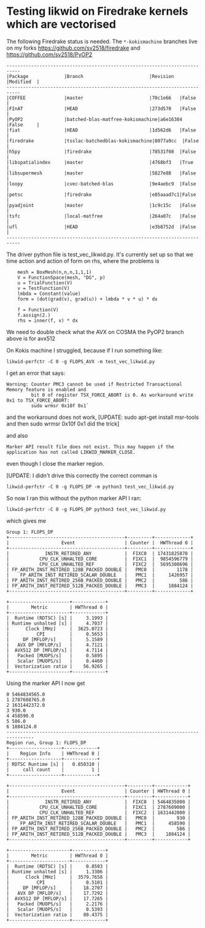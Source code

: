 # Testing likwid on Firedrake kernels which are vectorised

The following Firedrake status is needed. The `*-kokismachine` branches live on my forks
https://github.com/sv2518/firedrake and https://github.com/sv2518/PyOP2
```
---------------------------------------------------------------------------
|Package             |Branch                        |Revision  |Modified  |
---------------------------------------------------------------------------
|COFFEE              |master                        |70c1e66   |False     |
|FInAT               |HEAD                          |273d570   |False     |
|PyOP2               |batched-blas-matfree-kokismachine|a6e16384  |False     |
|fiat                |HEAD                          |1d562d6   |False     |
|firedrake           |tsslac-batchedblas-kokismachine|8077a9cc  |False     |
|h5py                |firedrake                     |78531f08  |False     |
|libspatialindex     |master                        |4768bf3   |True      |
|libsupermesh        |master                        |5827e88   |False     |
|loopy               |cvec-batched-blas             |9e4aebc9  |False     |
|petsc               |firedrake                     |e85aaad7c1|False     |
|pyadjoint           |master                        |1c9c15c   |False     |
|tsfc                |local-matfree                 |264a07c   |False     |
|ufl                 |HEAD                          |e3b8752d  |False     |
---------------------------------------------------------------------------
```

The driver python file is test_vec_likwid.py. It's currently set up so that we
time action and action of form on rhs, where the problems is 
```
    mesh = BoxMesh(n,n,n,1,1,1)
    V = FunctionSpace(mesh, "DG", p)
    u = TrialFunction(V)
    v = TestFunction(V)
    lmbda = Constant(value)
    form = (dot(grad(v), grad(u)) + lmbda * v * u) * dx

    f = Function(V)
    f.assign(2.)
    rhs = inner(f, v) * dx
```

We need to double check what the AVX on COSMA the PyOP2 branch above is for avx512

On Kokis machine I struggled, because if I run something like:
```
likwid-perfctr -C 0 -g FLOPS_AVX -m test_vec_likwid.py 
```
I get an error that says:
```
Warning: Counter PMC3 cannot be used if Restricted Transactional Memory feature is enabled and
         bit 0 of register TSX_FORCE_ABORT is 0. As workaround write 0x1 to TSX_FORCE_ABORT:
         sudo wrmsr 0x10f 0x1`
```
and the workaround does not work,
[UPDATE: sudo apt-get install msr-tools and then sudo wrmsr 0x10f 0x1 did the trick]

and also
```
Marker API result file does not exist. This may happen if the application has not called LIKWID_MARKER_CLOSE.
``` 
even though I close the marker region.

[UPDATE: I didn't drive this correctly the correct comman is
```
likwid-perfctr -C 0 -g FLOPS_DP -m python3 test_vec_likwid.py 
```

So now I ran this without the python marker API
I ran:
```
likwid-perfctr -C 0 -g FLOPS_DP python3 test_vec_likwid.py 
```

which gives me 
```
Group 1: FLOPS_DP
+------------------------------------------+---------+-------------+
|                   Event                  | Counter |  HWThread 0 |
+------------------------------------------+---------+-------------+
|             INSTR_RETIRED_ANY            |  FIXC0  | 17431825870 |
|           CPU_CLK_UNHALTED_CORE          |  FIXC1  |  9854596779 |
|           CPU_CLK_UNHALTED_REF           |  FIXC2  |  5695308696 |
| FP_ARITH_INST_RETIRED_128B_PACKED_DOUBLE |   PMC0  |        1178 |
|    FP_ARITH_INST_RETIRED_SCALAR_DOUBLE   |   PMC1  |     1426957 |
| FP_ARITH_INST_RETIRED_256B_PACKED_DOUBLE |   PMC2  |         586 |
| FP_ARITH_INST_RETIRED_512B_PACKED_DOUBLE |   PMC3  |     1884124 |
+------------------------------------------+---------+-------------+

+----------------------+------------+
|        Metric        | HWThread 0 |
+----------------------+------------+
|  Runtime (RDTSC) [s] |     3.1993 |
| Runtime unhalted [s] |     4.7037 |
|      Clock [MHz]     |  3625.0723 |
|          CPI         |     0.5653 |
|     DP [MFLOP/s]     |     5.1589 |
|   AVX DP [MFLOP/s]   |     4.7121 |
|  AVX512 DP [MFLOP/s] |     4.7114 |
|   Packed [MUOPS/s]   |     0.5895 |
|   Scalar [MUOPS/s]   |     0.4460 |
|  Vectorization ratio |    56.9265 |
+----------------------+------------+
```

Using the marker API I now get
```
0 5464834565.0
1 2787608765.0
2 1631442372.0
3 930.0
4 458590.0
5 586.0
6 1884124.0
--------------------------------------------------------------------------------
Region run, Group 1: FLOPS_DP
+-------------------+------------+
|    Region Info    | HWThread 0 |
+-------------------+------------+
| RDTSC Runtime [s] |   0.850310 |
|     call count    |          1 |
+-------------------+------------+

+------------------------------------------+---------+------------+
|                   Event                  | Counter | HWThread 0 |
+------------------------------------------+---------+------------+
|             INSTR_RETIRED_ANY            |  FIXC0  | 5464835000 |
|           CPU_CLK_UNHALTED_CORE          |  FIXC1  | 2787609000 |
|           CPU_CLK_UNHALTED_REF           |  FIXC2  | 1631442000 |
| FP_ARITH_INST_RETIRED_128B_PACKED_DOUBLE |   PMC0  |        930 |
|    FP_ARITH_INST_RETIRED_SCALAR_DOUBLE   |   PMC1  |     458590 |
| FP_ARITH_INST_RETIRED_256B_PACKED_DOUBLE |   PMC2  |        586 |
| FP_ARITH_INST_RETIRED_512B_PACKED_DOUBLE |   PMC3  |    1884124 |
+------------------------------------------+---------+------------+

+----------------------+------------+
|        Metric        | HWThread 0 |
+----------------------+------------+
|  Runtime (RDTSC) [s] |     0.8503 |
| Runtime unhalted [s] |     1.3306 |
|      Clock [MHz]     |  3579.7658 |
|          CPI         |     0.5101 |
|     DP [MFLOP/s]     |    18.2707 |
|   AVX DP [MFLOP/s]   |    17.7292 |
|  AVX512 DP [MFLOP/s] |    17.7265 |
|   Packed [MUOPS/s]   |     2.2176 |
|   Scalar [MUOPS/s]   |     0.5393 |
|  Vectorization ratio |    80.4375 |
+----------------------+------------+
```
